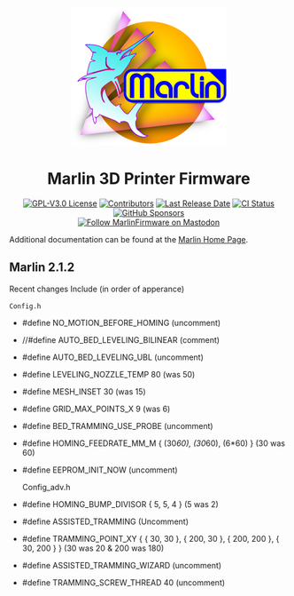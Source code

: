 <p align="center"><img src="buildroot/share/pixmaps/logo/marlin-outrun-nf-500.png" height="250" alt="MarlinFirmware's logo" /></p>

<h1 align="center">Marlin 3D Printer Firmware</h1>

<p align="center">
    <a href="/LICENSE"><img alt="GPL-V3.0 License" src="https://img.shields.io/github/license/marlinfirmware/marlin.svg"></a>
    <a href="https://github.com/MarlinFirmware/Marlin/graphs/contributors"><img alt="Contributors" src="https://img.shields.io/github/contributors/marlinfirmware/marlin.svg"></a>
    <a href="https://github.com/MarlinFirmware/Marlin/releases"><img alt="Last Release Date" src="https://img.shields.io/github/release-date/MarlinFirmware/Marlin"></a>
    <a href="https://github.com/MarlinFirmware/Marlin/actions"><img alt="CI Status" src="https://github.com/MarlinFirmware/Marlin/actions/workflows/test-builds.yml/badge.svg"></a>
    <a href="https://github.com/sponsors/thinkyhead"><img alt="GitHub Sponsors" src="https://img.shields.io/github/sponsors/thinkyhead?color=db61a2"></a>
    <br />
    <a href="https://fosstodon.org/@marlinfirmware"><img alt="Follow MarlinFirmware on Mastodon" src="https://img.shields.io/mastodon/follow/109450200866020466?domain=https%3A%2F%2Ffosstodon.org&logoColor=%2300B&style=social"></a>
</p>

Additional documentation can be found at the [Marlin Home Page](https://marlinfw.org/).


## Marlin 2.1.2

Recent changes Include (in order of apperance)

    Config.h
- #define NO_MOTION_BEFORE_HOMING                               (uncomment) 
- //#define AUTO_BED_LEVELING_BILINEAR                          (comment) 
- #define AUTO_BED_LEVELING_UBL                                 (uncomment) 
- #define LEVELING_NOZZLE_TEMP 80                               (was 50)
- #define MESH_INSET 30                                         (was 15)      
- #define GRID_MAX_POINTS_X 9                                   (was 6) 
- #define BED_TRAMMING_USE_PROBE                                (uncomment) 
- #define HOMING_FEEDRATE_MM_M { (30*60), (30*60), (6*60) }     (30 was 60)
- #define EEPROM_INIT_NOW                                       (uncomment)

    Config_adv.h
- #define HOMING_BUMP_DIVISOR { 5, 5, 4 }                                           (5 was 2)
- #define ASSISTED_TRAMMING                                                         (Uncomment)
- #define TRAMMING_POINT_XY { {  30, 30 }, { 200, 30 }, { 200, 200 }, { 30, 200 } } (30 was 20 & 200 was 180)
- #define ASSISTED_TRAMMING_WIZARD                                                  (uncomment)
- #define TRAMMING_SCREW_THREAD 40                                                  (uncomment)